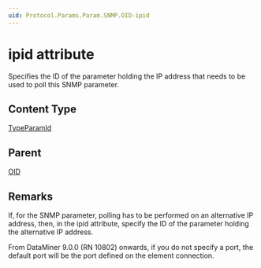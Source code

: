 ```yaml
---
uid: Protocol.Params.Param.SNMP.OID-ipid
---
```


# ipid attribute

Specifies the ID of the parameter holding the IP address that needs to be used to poll this SNMP parameter.

## Content Type

[TypeParamId](xref:Protocol-TypeParamId)

## Parent

[OID](xref:Protocol.Params.Param.SNMP.OID)

## Remarks

If, for the SNMP parameter, polling has to be performed on an alternative IP address, then, in the ipid attribute, specify the ID of the parameter holding the alternative IP address.

From DataMiner 9.0.0 (RN 10802) onwards, if you do not specify a port, the default port will be the port defined on the element connection.
